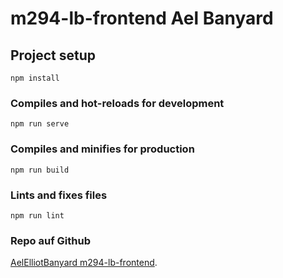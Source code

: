 # m294-lb-frontend Ael Banyard

## Project setup
```
npm install
```

### Compiles and hot-reloads for development
```
npm run serve
```

### Compiles and minifies for production
```
npm run build
```

### Lints and fixes files
```
npm run lint
```

### Repo auf Github
[AelElliotBanyard m294-lb-frontend](https://github.com/AelElliotBanyard/m294-lb-frontend).
